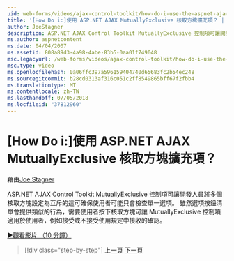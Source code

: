 ```yaml
---
uid: web-forms/videos/ajax-control-toolkit/how-do-i-use-the-aspnet-ajax-mutuallyexclusive-checkbox-extender
title: '[How Do i:]使用 ASP.NET AJAX MutuallyExclusive 核取方塊擴充項？ | Microsoft Docs'
author: JoeStagner
description: ASP.NET AJAX Control Toolkit MutuallyExclusive 控制項可讓開發人員設定多個核取方塊相互為獨佔的哪些電子...
ms.author: aspnetcontent
ms.date: 04/04/2007
ms.assetid: 808a89d3-4a98-4abe-83b5-0aa01f749048
msc.legacyurl: /web-forms/videos/ajax-control-toolkit/how-do-i-use-the-aspnet-ajax-mutuallyexclusive-checkbox-extender
msc.type: video
ms.openlocfilehash: 0a06ffc397a596159404740d65683fc2b54ec248
ms.sourcegitcommit: b28cd0313af316c051c2ff8549865bff67f2fbb4
ms.translationtype: MT
ms.contentlocale: zh-TW
ms.lasthandoff: 07/05/2018
ms.locfileid: "37812960"
---
```

<a name="how-do-i-use-the-aspnet-ajax-mutuallyexclusive-checkbox-extender"></a>[How Do i:]使用 ASP.NET AJAX MutuallyExclusive 核取方塊擴充項？
====================
藉由[Joe Stagner](https://github.com/JoeStagner)

ASP.NET AJAX Control Toolkit MutuallyExclusive 控制項可讓開發人員將多個核取方塊設定為互斥的這可確保使用者可能只會檢查單一選項。 雖然選項按鈕清單會提供類似的行為，需要使用者按下核取方塊可讓 MutuallyExclusive 控制項適用於使用者，例如接受或不接受使用規定中接收的確認。

[&#9654;觀看影片 （10 分鐘）](https://channel9.msdn.com/Blogs/ASP-NET-Site-Videos/how-do-i-use-the-aspnet-ajax-mutuallyexclusive-checkbox-extender)

> [!div class="step-by-step"]
> [上一頁](how-do-i-use-the-aspnet-ajax-maskededit-controls.md)
> [下一頁](how-do-i-use-the-aspnet-ajax-nobot-control.md)
